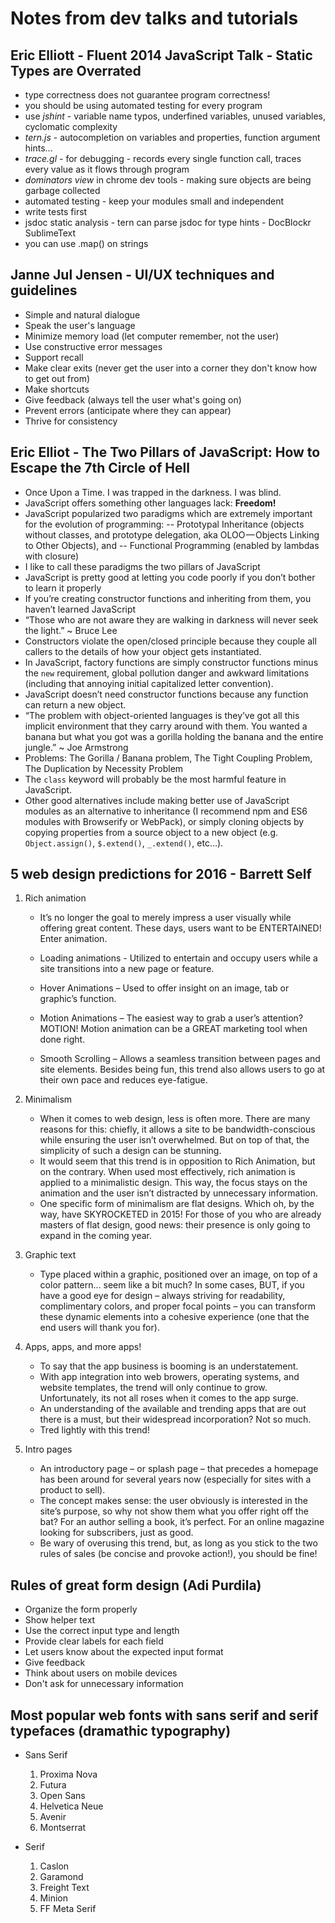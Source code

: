 # Notes from dev talks and tutorials


## Eric Elliott -  Fluent 2014 JavaScript Talk - Static Types are Overrated 

- type correctness does not guarantee program correctness!
- you should be using automated testing for every program
- use *jshint* - variable name typos, underfined variables, unused variables, cyclomatic complexity
- *tern.js* - autocompletion on variables and properties, function argument hints...
- *trace.gl* - for debugging - records every single function call, traces every value as it flows through program
- *dominators view* in chrome dev tools - making sure objects are being garbage collected
- automated testing - keep your modules small and independent
- write tests first
- jsdoc static analysis - tern can parse jsdoc for type hints - DocBlockr SublimeText
- you can use .map() on strings


## Janne Jul Jensen - UI/UX techniques and guidelines

- Simple and natural dialogue
- Speak the user's language
- Minimize memory load (let computer remember, not the user)
- Use constructive error messages
- Support recall
- Make clear exits (never get the user into a corner they don't know how to get out from)
- Make shortcuts
- Give feedback (always tell the user what's going on)
- Prevent errors (anticipate where they can appear)
- Thrive for consistency


## Eric Elliot - The Two Pillars of JavaScript: How to Escape the 7th Circle of Hell

- Once Upon a Time. I was trapped in the darkness. I was blind.
- JavaScript offers something other languages lack: **Freedom!**
- JavaScript popularized two paradigms which are extremely important for the evolution of programming:
	-- Prototypal Inheritance (objects without classes, and prototype delegation, aka OLOO — Objects Linking to Other Objects), and
	-- Functional Programming (enabled by lambdas with closure)
- I like to call these paradigms the two pillars of JavaScript
- JavaScript is pretty good at letting you code poorly if you don’t bother to learn it properly
- If you’re creating constructor functions and inheriting from them, you haven’t learned JavaScript
- “Those who are not aware they are walking in darkness will never seek the light.” ~ Bruce Lee
- Constructors violate the open/closed principle because they couple all callers to the details of how your object gets instantiated.
- In JavaScript, factory functions are simply constructor functions minus the `new` requirement, global pollution danger and awkward limitations (including that annoying initial capitalized letter convention).
- JavaScript doesn’t need constructor functions because any function can return a new object.
- “The problem with object-oriented languages is they’ve got all this implicit environment that they carry around with them. You wanted a banana but what you got was a gorilla holding the banana and the entire jungle.” ~ Joe Armstrong
- Problems: The Gorilla / Banana problem, The Tight Coupling Problem, The Duplication by Necessity Problem
- The `class` keyword will probably be the most harmful feature in JavaScript.
- Other good alternatives include making better use of JavaScript modules as an alternative to inheritance (I recommend npm and ES6 modules with Browserify or WebPack), or simply cloning objects by copying properties from a source object to a new object (e.g. `Object.assign()`, `$.extend()`, `_.extend()`, etc…).


## 5 web design predictions for 2016 - Barrett Self

1. Rich animation
	- It’s no longer the goal to merely impress a user visually while offering great content. These days, users want to be ENTERTAINED! Enter animation.

	- Loading animations - Utilized to entertain and occupy users while a site transitions into a new page or feature. 
	- Hover Animations – Used to offer insight on an image, tab or graphic’s function. 
	- Motion Animations – The easiest way to grab a user’s attention? MOTION! Motion animation can be a GREAT marketing tool when done right.
	- Smooth Scrolling – Allows a seamless transition between pages and site elements. Besides being fun, this trend also allows users to go at their own pace and reduces eye-fatigue.

2. Minimalism
	- When it comes to web design, less is often more. There are many reasons for this: chiefly, it allows a site to be bandwidth-conscious while ensuring the user isn’t overwhelmed. But on top of that, the simplicity of such a design can be stunning.
	- It would seem that this trend is in opposition to Rich Animation, but on the contrary. When used most effectively, rich animation is applied to a minimalistic design. This way, the focus stays on the animation and the user isn’t distracted by unnecessary information.
	- One specific form of minimalism are flat designs. Which oh, by the way, have SKYROCKETED in 2015! For those of you who are already masters of flat design, good news: their presence is only going to expand in the coming year.

3. Graphic text
	- Type placed within a graphic, positioned over an image, on top of a color pattern… seem like a bit much? In some cases, BUT, if you have a good eye for design – always striving for readability, complimentary colors, and proper focal points – you can transform these dynamic elements into a cohesive experience (one that the end users will thank you for).

4. Apps, apps, and more apps!
	- To say that the app business is booming is an understatement.
	- With app integration into web browers, operating systems, and website templates, the trend will only continue to grow. Unfortunately, its not all roses when it comes to the app surge.
	- An understanding of the available and trending apps that are out there is a must, but their widespread incorporation? Not so much.
	- Tred lightly with this trend!

5. Intro pages
	- An introductory page – or splash page – that precedes a homepage has been around for several years now (especially for sites with a product to sell).
	- The concept makes sense: the user obviously is interested in the site’s purpose, so why not show them what you offer right off the bat? For an author selling a book, it’s perfect. For an online magazine looking for subscribers, just as good.
	- Be wary of overusing this trend, but, as long as you stick to the two rules of sales (be concise and provoke action!), you should be fine!


## Rules of great form design (Adi Purdila)

- Organize the form properly
- Show helper text
- Use the correct input type and length
- Provide clear labels for each field
- Let users know about the expected input format
- Give feedback
- Think about users on mobile devices
- Don't ask for unnecessary information

## Most popular web fonts with sans serif and serif typefaces (dramathic typography)

- Sans Serif
	1. Proxima Nova
	2. Futura
	3. Open Sans
	4. Helvetica Neue
	5. Avenir
	6. Montserrat

- Serif
	1. Caslon
	2. Garamond
	3. Freight Text
	4. Minion
	5. FF Meta Serif

